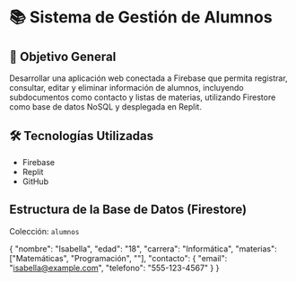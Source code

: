 # 📚 Sistema de Gestión de Alumnos

## 🎯 Objetivo General

Desarrollar una aplicación web conectada a Firebase que permita registrar, consultar, editar y eliminar información de alumnos, incluyendo subdocumentos como contacto y listas de materias, utilizando Firestore como base de datos NoSQL y desplegada en Replit.

## 🛠 Tecnologías Utilizadas

- Firebase
- Replit 
- GitHub 
  

## Estructura de la Base de Datos (Firestore)

Colección: `alumnos`

{
  "nombre": "Isabella",
  "edad": "18",
  "carrera": "Informática",
  "materias": ["Matemáticas", "Programación", ""],
  "contacto": {
    "email": "isabella@example.com",
    "telefono": "555-123-4567"
  }
}

